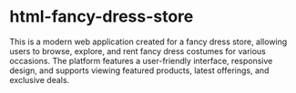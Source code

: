 # html-fancy-dress-store
This is a modern web application created for a fancy dress store, allowing users to browse, explore, and rent fancy dress costumes for various occasions. The platform features a user-friendly interface, responsive design, and supports viewing featured products, latest offerings, and exclusive deals.

